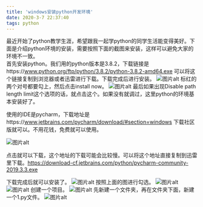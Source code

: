 ```yaml
---
title: 'windows安装python开发环境'
date: 2020-3-7 22:37:40
tags: python
---
```

最近开始了python教学生涯，希望跟我一起学python的同学生活能变得美好。下面是介绍python环境的安装，需要按照下面的截图来安装，这样可以避免大家的环境不一致。  
首先安装python。我们用的python版本是3.8.2，下载链接是https://www.python.org/ftp/python/3.8.2/python-3.8.2-amd64.exe
可以将这个链接复制到浏览器或者迅雷进行下载。下载完成后进行安装。
![图片alt](/image/python-11.png)
标红的两个对号都要勾上，然后点击install now。
![图片alt](/image/python-12.jpeg)
最后如果出现Disable path length limit这个选项的话，就点击这个。如果没有就调过，这里python的环境基本安装好了。

使用的IDE是pycharm，下载地址是https://www.jetbrains.com/pycharm/download/#section=windows 下载社区版就可以。不用花钱，免费就可以使用。

![图片alt](/image/python-1.png)

点击就可以下载，这个地址的下载可能会比较慢。可以将这个地址直接复制到迅雷里下载。https://download-cf.jetbrains.com/python/pycharm-community-2019.3.3.exe

下载完成后就可以安装了。
![图片alt](/image/python-2.png)
按照上面的图进行勾选。
![图片alt](/image/python-3.png)
![图片alt](/image/python-4.png)
创建一个项目。
![图片alt](/image/python-5.png)
先新建一个文件夹，再在文件夹下面，新建一个1.py文件。
![图片alt](/image/python-6.png)



